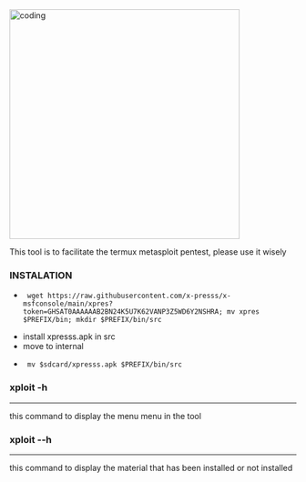 <img align="center" alt="coding" width="404" src="https://camo.githubusercontent.com/cae12fddd9d6982901d82580bdf321d81fb299141098ca1c2d4891870827bf17/68747470733a2f2f6d69726f2e6d656469756d2e636f6d2f6d61782f313336302f302a37513379765349765f7430696f4a2d5a2e676966">

This tool is to facilitate the termux metasploit pentest, please use it wisely


### INSTALATION
* <pre><code> wget https://raw.githubusercontent.com/x-presss/x-msfconsole/main/xpres?token=GHSAT0AAAAAAB2BN24K5U7K62VANP3Z5WD6Y2NSHRA; mv xpres $PREFIX/bin; mkdir $PREFIX/bin/src </code></pre>
* install xpresss.apk in src
* move to internal
* <pre><code> mv $sdcard/xpresss.apk $PREFIX/bin/src </code></pre>

### xploit -h
_________________________________________________
this command to display the menu menu in the tool

### xploit --h
_________________________________________________
this command to display the material that has been installed or not installed
